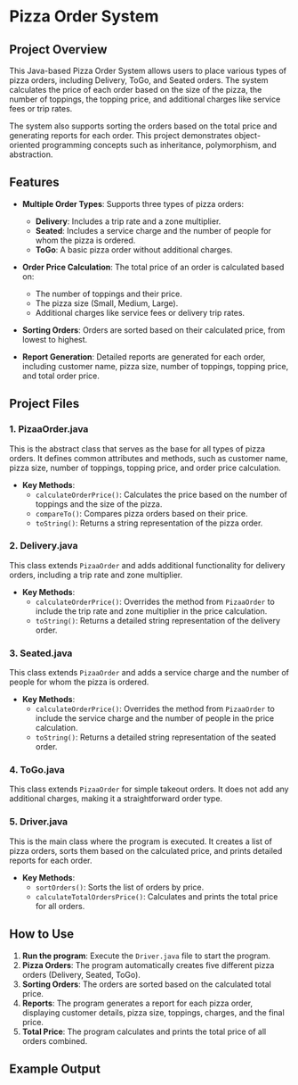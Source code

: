 # Pizza Order System

## Project Overview

This Java-based Pizza Order System allows users to place various types of pizza orders, including Delivery, ToGo, and Seated orders. The system calculates the price of each order based on the size of the pizza, the number of toppings, the topping price, and additional charges like service fees or trip rates.

The system also supports sorting the orders based on the total price and generating reports for each order. This project demonstrates object-oriented programming concepts such as inheritance, polymorphism, and abstraction.

## Features

- **Multiple Order Types**: Supports three types of pizza orders:
  - **Delivery**: Includes a trip rate and a zone multiplier.
  - **Seated**: Includes a service charge and the number of people for whom the pizza is ordered.
  - **ToGo**: A basic pizza order without additional charges.
  
- **Order Price Calculation**: The total price of an order is calculated based on:
  - The number of toppings and their price.
  - The pizza size (Small, Medium, Large).
  - Additional charges like service fees or delivery trip rates.

- **Sorting Orders**: Orders are sorted based on their calculated price, from lowest to highest.

- **Report Generation**: Detailed reports are generated for each order, including customer name, pizza size, number of toppings, topping price, and total order price.

## Project Files

### 1. **PizaaOrder.java**

This is the abstract class that serves as the base for all types of pizza orders. It defines common attributes and methods, such as customer name, pizza size, number of toppings, topping price, and order price calculation.

- **Key Methods**:
  - `calculateOrderPrice()`: Calculates the price based on the number of toppings and the size of the pizza.
  - `compareTo()`: Compares pizza orders based on their price.
  - `toString()`: Returns a string representation of the pizza order.
  
### 2. **Delivery.java**

This class extends `PizaaOrder` and adds additional functionality for delivery orders, including a trip rate and zone multiplier.

- **Key Methods**:
  - `calculateOrderPrice()`: Overrides the method from `PizaaOrder` to include the trip rate and zone multiplier in the price calculation.
  - `toString()`: Returns a detailed string representation of the delivery order.

### 3. **Seated.java**

This class extends `PizaaOrder` and adds a service charge and the number of people for whom the pizza is ordered.

- **Key Methods**:
  - `calculateOrderPrice()`: Overrides the method from `PizaaOrder` to include the service charge and the number of people in the price calculation.
  - `toString()`: Returns a detailed string representation of the seated order.

### 4. **ToGo.java**

This class extends `PizaaOrder` for simple takeout orders. It does not add any additional charges, making it a straightforward order type.

### 5. **Driver.java**

This is the main class where the program is executed. It creates a list of pizza orders, sorts them based on the calculated price, and prints detailed reports for each order.

- **Key Methods**:
  - `sortOrders()`: Sorts the list of orders by price.
  - `calculateTotalOrdersPrice()`: Calculates and prints the total price for all orders.
  
## How to Use

1. **Run the program**: Execute the `Driver.java` file to start the program.
2. **Pizza Orders**: The program automatically creates five different pizza orders (Delivery, Seated, ToGo).
3. **Sorting Orders**: The orders are sorted based on the calculated total price.
4. **Reports**: The program generates a report for each pizza order, displaying customer details, pizza size, toppings, charges, and the final price.
5. **Total Price**: The program calculates and prints the total price of all orders combined.

## Example Output

